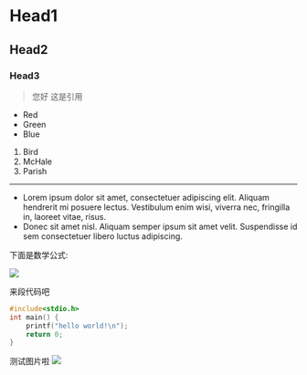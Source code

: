 # Head1
## Head2
### Head3

> 您好
> 这是引用 

-   Red
-   Green
-   Blue

1.  Bird
2.  McHale
3.  Parish

---

*   Lorem ipsum dolor sit amet, consectetuer adipiscing elit.
    Aliquam hendrerit mi posuere lectus. Vestibulum enim wisi,
    viverra nec, fringilla in, laoreet vitae, risus.
*   Donec sit amet nisl. Aliquam semper ipsum sit amet velit.
    Suspendisse id sem consectetuer libero luctus adipiscing.

下面是数学公式:


![](http://latex.codecogs.com/gif.latex?x=\\frac{-b\\pm\\sqrt{b^2-4ac}}{2a})


来段代码吧
```c
#include<stdio.h>
int main() {
    printf("hello world!\n");
    return 0;
}
```

测试图片啦
![](https://www.python.org/static/img/python-logo.png)
